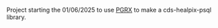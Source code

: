 Project starting the 01/06/2025 to use [PGRX](https://github.com/pgcentralfoundation/pgrx)
to make a cds-healpix-psql library.
